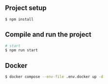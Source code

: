 ## Project setup

```bash
$ npm install
```

## Compile and run the project

```bash
# start
$ npm run start
```

## Docker

```bash
$ docker compose --env-file .env.docker up -d
```
